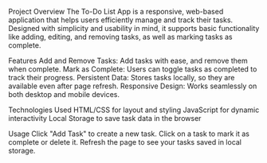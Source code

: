 Project Overview
The To-Do List App is a responsive, web-based application that helps users efficiently manage and track their tasks. Designed with simplicity and usability in mind, it supports basic functionality like adding, editing, and removing tasks, as well as marking tasks as complete.

Features
Add and Remove Tasks: Add tasks with ease, and remove them when complete.
Mark as Complete: Users can toggle tasks as completed to track their progress.
Persistent Data: Stores tasks locally, so they are available even after page refresh.
Responsive Design: Works seamlessly on both desktop and mobile devices.

Technologies Used
HTML/CSS for layout and styling
JavaScript for dynamic interactivity
Local Storage to save task data in the browser

Usage
Click "Add Task" to create a new task.
Click on a task to mark it as complete or delete it.
Refresh the page to see your tasks saved in local storage.
